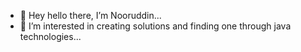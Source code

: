 - 👋 Hey hello there, I’m Nooruddin...
- 👀 I’m interested in creating solutions and finding one through java technologies...

<!---
Noor53/Noor53 is a ✨ special ✨ repository because its `README.md` (this file) appears on your GitHub profile.
You can click the Preview link to take a look at your changes.
--->

